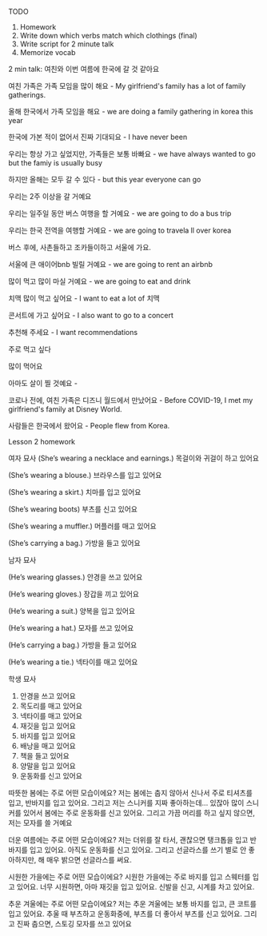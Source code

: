 TODO
1. Homework
2. Write down which verbs match which clothings (final)
3. Write script for 2 minute talk
4. Memorize vocab


2 min talk:
여친와 이번 여름에 한국에 갈 것 같아요

여친 가족은 가족 모임을 많이 해요 - My girlfriend's family has a lot of family gatherings.

올해 한국에서 가족 모임을 해요 - we are doing a family gathering in korea this year

한국에 가본 적이 없어서 진짜 기대되요 - I have never been

우리는 항상 가고 싶었지만, 가족들은 보통 바빠요 - we have always wanted to go but the famiy is usually busy

하지만 올해는 모두 갈 수 있다 - but this year everyone can go

우리는 2주 이상을 갈 거예요

우리는 일주일 동안 버스 여행을 할 거예요 - we are going to do a bus trip

우리는 한국 전역을 여행할 거예요 - we are going to travela ll over korea

 버스 후에, 사촌들하고 조카들이하고 서울에 가요.

 서울에 큰 애이어bnb 빌릴 거예요 - we are going to rent an airbnb

많이 먹고 많이 마실 거예요 - we are going to eat and drink

치맥 많이 먹고 싶어요 - I want to eat a lot of 치맥

콘서트에 가고 싶어요 - I also want to go to a concert

추천해 주세요 - I want recommendations



주로 먹고 싶다

많이 먹어요

아마도 살이 찔 것예요 - 



코로나 전에, 여친 가족은 디즈니 월드에서 만났어요 - Before COVID-19, I met my girlfriend's family at Disney World.

사람들은 한국에서 왔어요 - People flew from Korea.



Lesson 2 homework

여자 묘사
(She’s wearing a necklace and earnings.)
목걸이와 귀걸이 하고 있어요

(She’s wearing a blouse.)
브라우스를 입고 있어요

(She’s wearing a skirt.)
치마를 입고 있어요 

(She’s wearing boots)
부츠를 신고 있어요

(She’s wearing a muffler.)
머플러를 매고 있어요

(She’s carrying a bag.)
가방을 들고 있어요

남자 묘사

(He’s wearing glasses.)
안경을 쓰고 있어요

(He’s wearing gloves.)
장갑을 끼고 있어요

(He’s wearing a suit.)
양복을 입고 있어요

(He’s wearing a hat.)
모자를 쓰고 있어요

(He’s carrying a bag.)
가방을 들고 있어요

(He’s wearing a tie.)
넥타이를 매고 있어요

학생 묘사
1. 안경을 쓰고 있어요
2. 목도리를 매고 있어요
3. 넥타이를 매고 있어요
4. 재깃을 입고 있어요
5. 바지를 입고 있어요
6. 배낭을 매고 있어요
7. 책을 들고 있어요
8. 양말을 입고 있어요
9. 운동화를 신고 있어요

따뜻한 봄에는 주로 어떤 모습이에요?
저는 봄에는 춥지 않아서 신나서 주로 티셔츠를 입고, 반바지를 입고 있어요. 그리고 저는 스니커를 지짜 좋아하는데... 있잖아 많이 스니커를 있어서 봄에는 주로 운동화를 신고 있어요. 그리고 가끔 머리를 하고 싶지 않으면, 저는 모자를 쓸 거예요

더운 여름에는 주로 어떤 모습이에요?
저는 더위를 잘 타서, 괜찮으면 탱크톱을 입고 반바지를 입고 있어요. 아직도 운동화를 신고 있어요. 그리고 선글라스를 쓰기 별로 안 좋아하지만, 해 매우 밝으면 선글라스를 써요.

시원한 가을에는 주로 어떤 모습이에요?
시원한 가을에는 주로 바지를 입고 스웨터를 입고 있어요. 너무 시원하면, 아마 재깃을 입고 있어요. 신발을 신고, 시계를 차고 있어요.

추운 겨울에는 주로 어떤 모습이에요?
저는 추운 겨울에는 보통 바지를 입고, 큰 코트를 입고 있어요. 추울 때 부츠하고 운동화중에, 부츠를 더 좋아서 부츠를 신고 있어요. 그리고 진짜 춥으면, 스토깅 모자를 쓰고 있어요